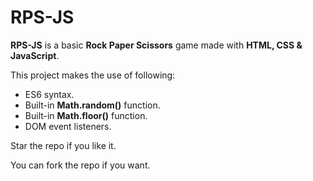# RPS-JS

**RPS-JS** is a basic **Rock Paper Scissors** game made with **HTML, CSS & JavaScript**.

This project makes the use of following:

- ES6 syntax.
- Built-in **Math.random()** function.
- Built-in **Math.floor()** function.
- DOM event listeners.

Star the repo if you like it.

You can fork the repo if you want.
